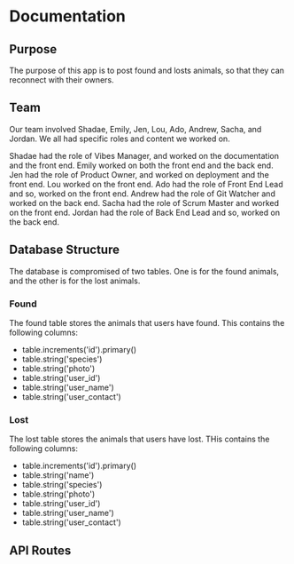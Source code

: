# Documentation

## Purpose

The purpose of this app is to post found and losts animals, so that they can reconnect with their owners.

## Team

Our team involved Shadae, Emily, Jen, Lou, Ado, Andrew, Sacha, and Jordan. 
We all had specific roles and content we worked on.

Shadae had the role of Vibes Manager, and worked on the documentation and the front end. 
Emily worked on both the front end and the back end.
Jen had the role of Product Owner, and worked on deployment and the front end.
Lou worked on the front end.
Ado had the role of Front End Lead and so, worked on the front end.
Andrew had the role of Git Watcher and worked on the back end.
Sacha had the role of Scrum Master and worked on the front end.
Jordan had the role of Back End Lead and so, worked on the back end.

## Database Structure

The database is compromised of two tables. One is for the found animals, and the other is for the lost animals. 

### Found

The found table stores the animals that users have found. This contains the following columns:
- table.increments('id').primary()
- table.string('species')
- table.string('photo')
- table.string('user_id')
- table.string('user_name')
- table.string('user_contact')

### Lost

The lost table stores the animals that users have lost. THis contains the following columns:
- table.increments('id').primary()
- table.string('name')
- table.string('species')
- table.string('photo')
- table.string('user_id')
- table.string('user_name')
- table.string('user_contact')

## API Routes

## 